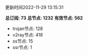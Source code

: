 更新时间2022-11-29 13:15:31

**总订阅: 73**
**总节点: 1232**
**有效节点: 562**
- trojan节点: 128
- v2ray节点: 418
- ss节点: 15
- ssr节点: 1
